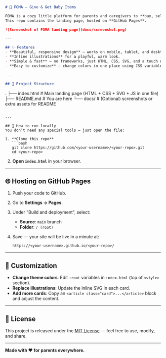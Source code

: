 
```markdown
# 👶 FOMA — Give & Get Baby Items

FOMA is a cozy little platform for parents and caregivers to **buy, sell, or donate** baby items.  
This repo contains the landing page, hosted on **GitHub Pages**.

![Screenshot of FOMA landing page](docs/screenshot.png)

---

## ✨ Features
- **Beautiful, responsive design** — works on mobile, tablet, and desktop.
- **Inline illustrations** for a playful, warm look.
- **Simple & fast** — no frameworks, just HTML, CSS, SVG, and a touch of JS.
- **Easy to customize** — change colors in one place using CSS variables.

---

## 📂 Project Structure
```

.
├── index.html        # Main landing page (HTML + CSS + SVG + JS in one file)
├── README.md         # You are here
└── docs/             # (Optional) screenshots or extra assets for README

````

---

## 🚀 How to run locally
You don’t need any special tools — just open the file:

1. **Clone this repo**
   ```bash
   git clone https://github.com/<your-username>/<your-repo>.git
   cd <your-repo>
````

2. **Open `index.html`** in your browser.

---

## 🌐 Hosting on GitHub Pages

1. Push your code to GitHub.
2. Go to **Settings → Pages**.
3. Under "Build and deployment", select:

   * **Source**: `main` branch
   * **Folder**: `/ (root)`
4. Save — your site will be live in a minute at:

   ```
   https://<your-username>.github.io/<your-repo>/
   ```

---

## 🎨 Customization

* **Change theme colors**: Edit `:root` variables in `index.html` (top of `<style>` section).
* **Replace illustrations**: Update the inline SVG in each card.
* **Add more cards**: Copy an `<article class="card">...</article>` block and adjust the content.

---

## 📜 License

This project is released under the [MIT License](LICENSE) — feel free to use, modify, and share.

---

**Made with ❤️ for parents everywhere.**

